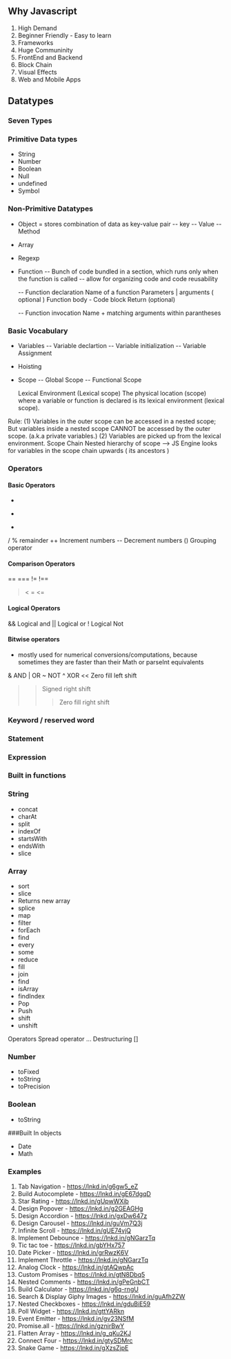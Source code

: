 ## Why Javascript
1. High Demand
2. Beginner Friendly - Easy to learn
3. Frameworks
4. Huge Communinity
5. FrontEnd and Backend
6. Block Chain
7. Visual Effects
8. Web and Mobile Apps

## Datatypes

### Seven Types

### Primitive Data types
- String
- Number
- Boolean
- Null
- undefined
- Symbol

### Non-Primitive Datatypes

- Object = stores combination of data as key-value pair
  -- key
  -- Value
  -- Method

- Array

- Regexp

- Function
  -- Bunch of code bundled in a section, which runs only when the function is called
  -- allow for organizing code and code reusability

  -- Function declaration
    Name of a function
    Parameters | arguments ( optional )
    Function body - Code block
    Return (optional)

  -- Function invocation
    Name + matching arguments within parantheses

### Basic Vocabulary
- Variables
  -- Variable declartion
  -- Variable initialization
  -- Variable Assignment

- Hoisting

- Scope
    -- Global Scope
    -- Functional Scope

    Lexical Environment (Lexical scope)
        The physical location (scope) where a variable or function is declared is its lexical environment (lexical scope).

Rule:
    (1) Variables in the outer scope can be accessed in a nested scope; But variables inside a nested scope CANNOT be accessed by the outer scope. (a.k.a private variables.)
     (2) Variables are picked up from the lexical environment.
 Scope Chain
    Nested hierarchy of scope --> JS Engine looks for variables in the scope chain upwards ( its ancestors )

### Operators
#### Basic Operators
  +
  -
  *
  /
  % remainder
  ++ Increment numbers
  -- Decrement numbers
  ()  Grouping operator

#### Comparison Operators
  ==  ===
  !=  !==
  >   <
  >=  <=

#### Logical Operators
  && Logical and
  || Logical or
  ! Logical Not

#### Bitwise operators
 - mostly used for numerical conversions/computations, because sometimes they are faster than their Math or parseInt equivalents

 &  AND
 |  OR
 ~  NOT
 ^  XOR
 << Zero fill left shift
 >>  Signed right shift
 >>> Zero fill right shift


### Keyword / reserved word

### Statement

### Expression

### Built in functions

### String
   - concat
   - charAt
   - split
   - indexOf
   - startsWith
   - endsWith
   - slice

### Array
   - sort
   - slice
   -    Returns new array
   - splice
   - map
   - filter
   - forEach
   - find
   - every
   - some
   - reduce
   - fill
   - join
   - find
   - isArray
   - findIndex
   - Pop
   - Push
   - shift
   - unshift

 Operators
 Spread operator ...
 Destructuring   []



### Number
  - toFixed
  - toString
  - toPrecision

### Boolean
  - toString

###Built In objects
- Date
- Math



### Examples
1. Tab Navigation - https://lnkd.in/g6gw5_eZ
2. Build Autocomplete - https://lnkd.in/gE67dgqD
3. Star Rating - https://lnkd.in/gUpwWXib
4. Design Popover - https://lnkd.in/g2GEAGHg
5. Design Accordion - https://lnkd.in/gxDw647z
6. Design Carousel - https://lnkd.in/guVm7Q3j
7. Infinite Scroll - https://lnkd.in/gUE74vjQ
8. Implement Debounce - https://lnkd.in/gNGarzTq
9. Tic tac toe - https://lnkd.in/gbYHx757
10. Date Picker - https://lnkd.in/grRwzK6V
11. Implement Throttle - https://lnkd.in/gNGarzTq
12. Analog Clock - https://lnkd.in/gtAQwpAc
13. Custom Promises - https://lnkd.in/gtN8Dbq5
14. Nested Comments - https://lnkd.in/gPeGnbCT
15. Build Calculator - https://lnkd.in/g6q-rngU
16. Search & Display Giphy Images - https://lnkd.in/guAfh2ZW
17. Nested Checkboxes - https://lnkd.in/gduBiE59
18. Poll Widget - https://lnkd.in/gttYARkn
19. Event Emitter - https://lnkd.in/gv23NSfM
20. Promise.all - https://lnkd.in/gznirBwY
21. Flatten Array - https://lnkd.in/g_qKu2KJ
22. Connect Four - https://lnkd.in/gtySDMrc
23. Snake Game - https://lnkd.in/gXzsZjpE